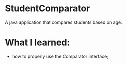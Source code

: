 # StudentComparator

A java application that compares students based on age.

# What I learned:

- how to properly use the Comparator interface;
